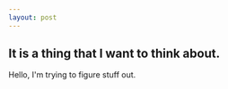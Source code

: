 ```yaml
---
layout: post
---
```


## It is a thing that I want to think about.
Hello, I'm trying to figure stuff out.

